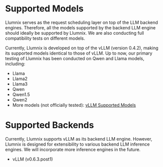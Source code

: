 # Supported Models

Llumnix serves as the request scheduling layer on top of the LLM backend engines. Therefore, all the models supported by the backend LLM engine should ideally be supported by Llumnix. We are also conducting full compatibility tests on different models.

Currently, Llumnix is developed on top of the vLLM (version 0.4.2), making its supported models identical to those of vLLM. Up to now, our primary testing of Llumnix has been conducted on Qwen and Llama models, including:

- Llama
- Llama2
- Llama3
- Qwen
- Qwen1.5
- Qwen2
- More models (not officially tested): [vLLM Supported Models](https://docs.vllm.ai/en/v0.6.3.post1/models/supported_models.html)

# Supported Backends

Currently, Llumnix supports vLLM as its backend LLM engine. However, Llumnix is designed for extensibility to various backend LLM inference engines. We will incorporate more inference engines in the future.

- vLLM (v0.6.3.post1)